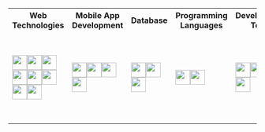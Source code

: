 <div>
  <table>
    <tr>
      <th>Web Technologies</th>
      <th>Mobile App Development</th>
      <th>Database</th>
      <th>Programming Languages</th>
      <th>Development Tools</th>
      <th>Design Tools</th>
    </tr>
    <tr>
      <td><img width=30 height=30 src="https://github.com/PiyushSaklani/PiyushSaklani/assets/102040741/8f26efe7-b2dd-4f50-846b-edc6c935a8d3"><img width=30 height=30 src="https://github.com/PiyushSaklani/PiyushSaklani/assets/102040741/48f572b0-b4bc-42b5-9ec6-e893414f510b"><img width=30 height=30 src="https://github.com/PiyushSaklani/PiyushSaklani/assets/102040741/9c7f31b9-db18-4350-98ee-2463dcf6320b"><img width=30 height=30 src="https://github.com/PiyushSaklani/PiyushSaklani/assets/102040741/c6496171-9438-4ae5-b9ef-80893389e2e4"><img width=30 height=30 src="https://github.com/PiyushSaklani/PiyushSaklani/assets/102040741/fb5757cd-c8d1-4dcf-929e-95dcd8e26a9e"><img width=30 height=30 src="https://github.com/PiyushSaklani/PiyushSaklani/assets/102040741/9dd841f4-7c1d-4add-81da-a3072a89a891"><img width=30 height=30 src="https://github.com/PiyushSaklani/PiyushSaklani/assets/102040741/892a5fe4-1817-4202-b949-86e04d9806ac"><img width=30 height=30 src="https://github.com/PiyushSaklani/PiyushSaklani/assets/102040741/36e7d368-3a7e-4a14-b1e7-ab480b827e9c"></td>
      <td><img width=30 height=30 src="https://github.com/PiyushSaklani/PiyushSaklani/assets/102040741/c209155e-2466-46d1-839c-9d468f80e64f"><img width=30 height=30 src="https://github.com/PiyushSaklani/PiyushSaklani/assets/102040741/37721ff2-afc2-4efc-8fba-d60f626e2a82"><img width=30 height=30 src="https://github.com/PiyushSaklani/PiyushSaklani/assets/102040741/7186a5b2-45bb-4a31-921b-74b8c1c03682"><img width=30 height=30 src="https://github.com/PiyushSaklani/PiyushSaklani/assets/102040741/fc10ee04-9df3-4289-a984-291ba88d21a4"></td>
      <td><img width=30 height=30 src="https://github.com/PiyushSaklani/PiyushSaklani/assets/102040741/581330a6-d2bb-4b86-8605-c78914071a2d"><img width=30 height=30 src="https://github.com/PiyushSaklani/PiyushSaklani/assets/102040741/70deb4c5-a435-400f-b99b-f897e4bfed2b"><img width=30 height=30 src="https://github.com/PiyushSaklani/PiyushSaklani/assets/102040741/803adcb5-7342-4fa4-92f1-3f04286bf915"></td>
      <td><img width=30 height=30 src="https://github.com/PiyushSaklani/PiyushSaklani/assets/102040741/5c924b9b-19d9-4326-847a-6385f3434ba0"><img width=30 height=30 src="https://github.com/PiyushSaklani/PiyushSaklani/assets/102040741/607255ab-e43b-4ab1-bfe2-4b3d20a05995"></td>
      <td><img width=30 height=30 src="https://github.com/PiyushSaklani/PiyushSaklani/assets/102040741/228e7d1a-b8f9-480f-978a-5adde6eeba9e"><img width=30 height=30 src="https://github.com/PiyushSaklani/PiyushSaklani/assets/102040741/6dbb31f6-168f-4676-b952-9b82fae32907"><img width=30 height=30 src="https://github.com/PiyushSaklani/PiyushSaklani/assets/102040741/17a71876-bab4-48b9-90c7-bdbf3cb12ba3"><img width=30 height=30 src="https://github.com/PiyushSaklani/PiyushSaklani/assets/102040741/e222a97c-fa53-45ff-885f-845de5b10f9b"></td>
      <td><img width=30 height=30 src="https://github.com/PiyushSaklani/PiyushSaklani/assets/102040741/adbe94b3-84e8-4944-8c66-62c0bc6585fa"><img width=30 height=30 src="https://github.com/PiyushSaklani/PiyushSaklani/assets/102040741/6baee88c-51b2-4151-ac61-b732283023ff"><img width=30 height=30 src="https://github.com/PiyushSaklani/PiyushSaklani/assets/102040741/de86ccd3-85cc-4d83-bc7a-03b2a7bb9ba6"><img width=30 height=30 src="https://github.com/PiyushSaklani/PiyushSaklani/assets/102040741/54411026-60d4-47ef-b7fb-5177845189ae"><img width=30 height=30 src="https://github.com/PiyushSaklani/PiyushSaklani/assets/102040741/cd92a827-8518-4c22-bd41-a42decb5d732"><img width=30 height=30 src="https://github.com/PiyushSaklani/PiyushSaklani/assets/102040741/c4c98259-dc4e-4538-a634-6395785aeb34">
</td>
    </tr>
  </table>
</div>
